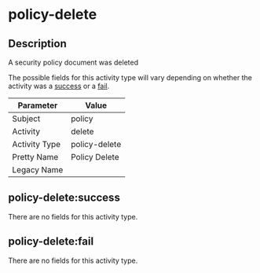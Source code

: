 policy-delete
=============

Description
-----------
A security policy document was deleted

The possible fields for this activity type will vary depending on whether the activity was a [success](#policy-deletesuccess) or a [fail](#policy-deletefail).

| Parameter     | Value         |
| ------------- | ------------- |
| Subject       | policy        |
| Activity      | delete        |
| Activity Type | policy-delete |
| Pretty Name   | Policy Delete |
| Legacy Name   |               |

policy-delete:success
---------------------

There are no fields for this activity type.


policy-delete:fail
------------------

There are no fields for this activity type.

